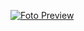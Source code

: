 [![Foto Preview](preview/collaborative-whiteboard.avif)](https://stackblitz.com/github/20essentials/collaborative-whiteboard)

